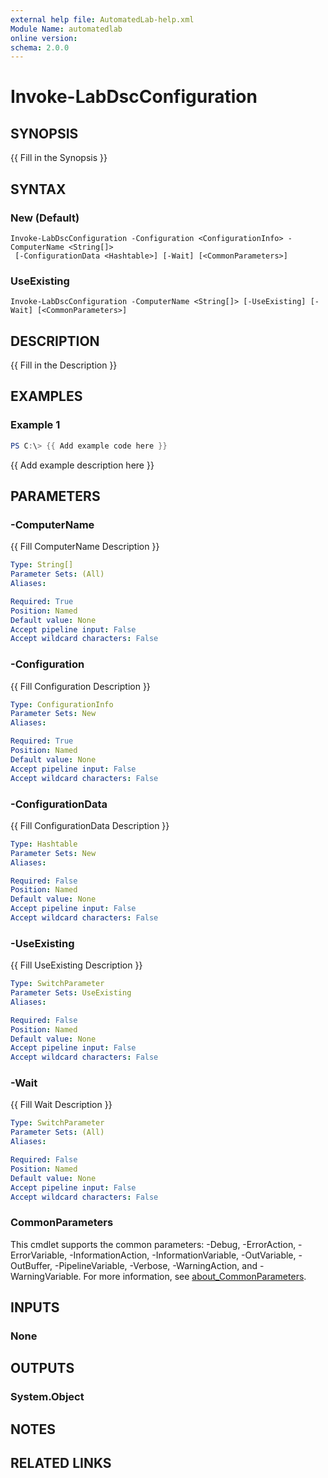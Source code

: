 ```yaml
---
external help file: AutomatedLab-help.xml
Module Name: automatedlab
online version:
schema: 2.0.0
---
```


# Invoke-LabDscConfiguration

## SYNOPSIS
{{ Fill in the Synopsis }}

## SYNTAX

### New (Default)
```
Invoke-LabDscConfiguration -Configuration <ConfigurationInfo> -ComputerName <String[]>
 [-ConfigurationData <Hashtable>] [-Wait] [<CommonParameters>]
```

### UseExisting
```
Invoke-LabDscConfiguration -ComputerName <String[]> [-UseExisting] [-Wait] [<CommonParameters>]
```

## DESCRIPTION
{{ Fill in the Description }}

## EXAMPLES

### Example 1
```powershell
PS C:\> {{ Add example code here }}
```

{{ Add example description here }}

## PARAMETERS

### -ComputerName
{{ Fill ComputerName Description }}

```yaml
Type: String[]
Parameter Sets: (All)
Aliases:

Required: True
Position: Named
Default value: None
Accept pipeline input: False
Accept wildcard characters: False
```

### -Configuration
{{ Fill Configuration Description }}

```yaml
Type: ConfigurationInfo
Parameter Sets: New
Aliases:

Required: True
Position: Named
Default value: None
Accept pipeline input: False
Accept wildcard characters: False
```

### -ConfigurationData
{{ Fill ConfigurationData Description }}

```yaml
Type: Hashtable
Parameter Sets: New
Aliases:

Required: False
Position: Named
Default value: None
Accept pipeline input: False
Accept wildcard characters: False
```

### -UseExisting
{{ Fill UseExisting Description }}

```yaml
Type: SwitchParameter
Parameter Sets: UseExisting
Aliases:

Required: False
Position: Named
Default value: None
Accept pipeline input: False
Accept wildcard characters: False
```

### -Wait
{{ Fill Wait Description }}

```yaml
Type: SwitchParameter
Parameter Sets: (All)
Aliases:

Required: False
Position: Named
Default value: None
Accept pipeline input: False
Accept wildcard characters: False
```

### CommonParameters
This cmdlet supports the common parameters: -Debug, -ErrorAction, -ErrorVariable, -InformationAction, -InformationVariable, -OutVariable, -OutBuffer, -PipelineVariable, -Verbose, -WarningAction, and -WarningVariable. For more information, see [about_CommonParameters](http://go.microsoft.com/fwlink/?LinkID=113216).

## INPUTS

### None

## OUTPUTS

### System.Object
## NOTES

## RELATED LINKS
